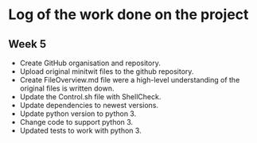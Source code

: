 # Log of the work done on the project

## Week 5

* Create GitHub organisation and repository.
* Upload original minitwit files to the github repository.
* Create FileOverview.md file were a high-level understanding of the original files is written down.
* Update the Control.sh file with ShellCheck.
* Update dependencies to newest versions.
* Update python version to python 3.
* Change code to support python 3.
* Updated tests to work with python 3.
